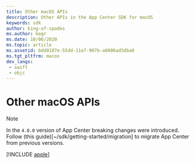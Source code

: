 ```yaml
---
title: Other macOS APIs
description: Other APIs in the App Center SDK for macOS
keywords: sdk
author: king-of-spades
ms.author: kegr
ms.date: 10/06/2020
ms.topic: article
ms.assetid: bdd0187e-55dd-11e7-907b-a6006ad3dba0
ms.tgt_pltfrm: macos
dev_langs:  
 - swift
 - objc
---
```


# Other macOS APIs

> [!NOTE]
> In the `4.0.0` version of App Center breaking changes were introduced. Follow (this guide)[~/sdk/getting-started/migration] to migrate App Center from previous versions.

[!INCLUDE [apple](includes/apple.md)]
